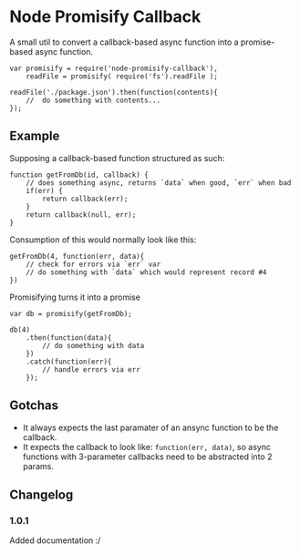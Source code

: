 # Node Promisify Callback

A small util to convert a callback-based async function into a promise-based async function.

	var promisify = require('node-promisify-callback'),
		readFile = promisify( require('fs').readFile );

	readFile('./package.json').then(function(contents){
		//	do something with contents...
	});


## Example

Supposing a callback-based function structured as such:

	function getFromDb(id, callback) {
		// does something async, returns `data` when good, `err` when bad
		if(err) {
			return callback(err);
		}
		return callback(null, err);
	}

Consumption of this would normally look like this:

	getFromDb(4, function(err, data){
		// check for errors via `err` var
		// do something with `data` which would represent record #4
	})

Promisifying turns it into a promise

	var db = promisify(getFromDb);

	db(4)
		.then(function(data){
			// do something with data
		})
		.catch(function(err){
			// handle errors via err
		});


## Gotchas

*	It always expects the last paramater of an ansync function to be the callback.
*	It expects the callback to look like: `function(err, data)`, so async functions with 3-parameter callbacks need to be abstracted into 2 params.


## Changelog

### 1.0.1

Added documentation :/
